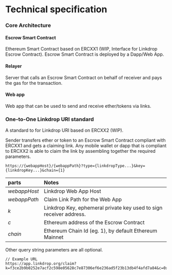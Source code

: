 # Technical specification

### Core Architecture

#### Escrow Smart Contract

Ethereum Smart Contract based on ERCXX1 \(WIP, Interface for Linkdrop Escrow Contract\). Escrow Smart Contract is deployed by a Dapp/Web App.

#### Relayer

Server that calls an Escrow Smart Contract on behalf of receiver and pays the gas for the transaction. 

#### Web app

Web app that can be used to send and receive ether/tokens via links. 

### One-to-One Linkdrop URI standard

A standard to for Linkdrop URI based on ERCXX2 \(WIP\). 

Sender transfers ether or token to an Escrow Smart Contract compliant with ERCXX1 and gets a claiming link. Any mobile wallet or dapp that is compliant to ERCXX2 is able to claim the link by assembling together the required parameters.

```http
https://{webappHost}/{webappPath}?type={linkdropType...}&key={linkdropKey...}&chain={1}
```



|  parts | Notes |
| :--- | :--- |
| _webappHost_ | Linkdrop Web App Host |
| _webappPath_ | Claim Link Path for the Web App |
| _k_ | Linkdrop Key, ephemeral private key used to sign receiver address.  |
| _c_ | Ethereum address of the Escrow Contract |
| _chain_ | Ethereum Chain Id \(eg. 1\), by default Ethereum Mainnet |

Other query string parameters are all optional.

```http
// Example URL
https://app.linkdrop.org/claim?k=f3ce2b9b0252e7acf2c598e05628c7e87306ef6e236ad5f23b13db4f4afd7a84&c=0xf9377237024f172a1718f7958181e0835724b71a
```

